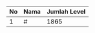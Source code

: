 | No | Nama            | Jumlah Level |
|----|-----------------|--------------|
| 1  | #    |    1865        |
